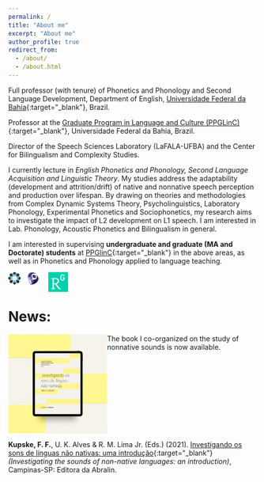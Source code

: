 ```yaml
---
permalink: /
title: "About me"
excerpt: "About me"
author_profile: true
redirect_from: 
  - /about/
  - /about.html
---
```


Full professor (with tenure) of Phonetics and Phonology and Second Language Development, Department of English, [Universidade Federal da Bahia](https://www.ufba.br){:target="_blank"}, Brazil.

Professor at the [Graduate Program in Language and Culture (PPGLinC)](http://www.ppglinc.ufba.br/){:target="_blank"}, Universidade Federal da Bahia, Brazil.

Director of the Speech Sciences Laboratory (LaFALA-UFBA) and the Center for Bilingualism and Complexity Studies.

I currently lecture in *English Phonetics and Phonology, Second Language Acquisition and Linguistic Theory*. My studies address the adaptability (development and attrition/drift) of native and nonnative speech perception and production over lifespan. By drawing on theories and methodologies from Complex Dynamic Systems Theory, Psycholinguistics, Laboratory Phonology, Experimental Phonetics and Sociophonetics, my research aims to investigate the impact of L2 development on L1 speech. I am interested in Lab. Phonology, Acoustic Phonetics and Bilingualism in general. 

I am interested in supervising **undergraduate and graduate (MA and Doctorate) students** at [PPGlinC](http://www.ppglinc.ufba.br/){:target="_blank"} in the above areas, as well as in Phonetics and Phonology applied to language teaching. 


<a href="	osf.io/rabw7" target="_blank"><img src="/images/osf.png" style="float: left; width: 5%; margin-right: 1%; margin-bottom: 0.5em;"></a><a href="http://lattes.cnpq.br/5896539533884923" target="_blank"><img src="/images/lattes-azul-2.png" style="float: left; width: 8%; margin-right: 2%; margin-bottom: 0.5em;"></a><a href="https://www.researchgate.net/profile/Felipe-Kupske" target="_blank"><img src="/images/rg.png" style="float: left; width: 8%; margin-right: 2%; margin-bottom: 0.5em;"></a>


<br />
<br />

# News:

<img align="left" src="/images/book.jpeg" align = "center" width="200" height="200" alt="Kupske et al. (2021)">
The book I co-organized on the study of nonnative sounds is now available. 
<br clear="left"/>

**Kupske, F. F.**, U. K. Alves & R. M. Lima Jr. (Eds.) (2021). [Investigando os sons de línguas não nativas: uma introdução](https://editora.abralin.org/publicacoes/investigando-os-sons-de-linguas-nao-nativas/){:target="_blank"} *(Investigating the sounds of non-native languages: an introduction)*, Campinas-SP: Editora da Abralin.

